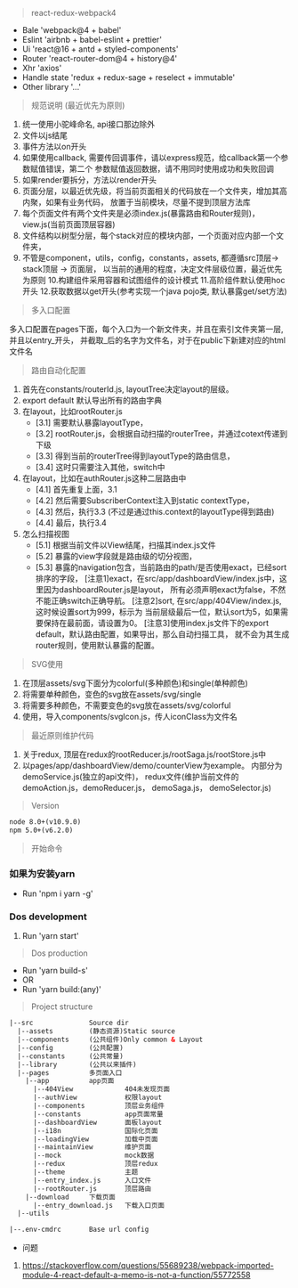 >  react-redux-webpack4

* Bale 'webpack@4 + babel'
* Eslint 'airbnb + babel-eslint + prettier'
* Ui 'react@16 + antd + styled-components'
* Router 'react-router-dom@4 + history@4'
* Xhr 'axios'
* Handle state 'redux + redux-sage + reselect + immutable'
* Other library '...'

> 规范说明 (最近优先为原则)

1. 统一使用小驼峰命名, api接口那边除外
2. 文件以js结尾
3. 事件方法以on开头
4. 如果使用callback, 需要传回调事件，请以express规范，给callback第一个参数赋值错误，第二个
   参数赋值返回数据，请不用同时使用成功和失败回调
5. 如果render要拆分，方法以render开头
6. 页面分层，以最近优先级，将当前页面相关的代码放在一个文件夹，增加其高内聚，如果有业务代码，
   放置于当前模块，尽量不提到顶层方法库
7. 每个页面文件有两个文件夹是必须index.js(暴露路由和Router规则)，view.js(当前页面顶层容器)
8. 文件结构以树型分层，每个stack对应的模块内部，一个页面对应内部一个文件夹，
9. 不管是component，utils，config，constants，assets, 都遵循src顶层-> stack顶层 -> 页面层，
   以当前的通用的程度，决定文件层级位置，最近优先为原则
10.构建组件采用容器和试图组件的设计模式
11.高阶组件默认使用hoc开头
12.获取数据以get开头(参考实现一个java pojo类, 默认暴露get/set方法)


> 多入口配置

多入口配置在pages下面，每个入口为一个新文件夹，并且在索引文件夹第一层,
并且以entry_开头， 并截取_后的名字为文件名，对于在public下新建对应的html文件名

> 路由自动化配置

1. 首先在constants/routerId.js, layoutTree决定layout的层级。
2. export default 默认导出所有的路由字典
3. 在layout，比如rootRouter.js
   - [3.1] 需要默认暴露layoutType，
   - [3.2] rootRouter.js，会根据自动扫描的routerTree，并通过cotext传递到下级
   - [3.3] 得到当前的routerTree得到layoutType的路由信息，
   - [3.4] 这时只需要注入其他，switch中
4. 在layout，比如在authRouter.js这种二层路由中
   - [4.1] 首先重复上面，3.1
   - [4.2] 然后需要SubscriberContext注入到static contextType，
   - [4.3] 然后，执行3.3 (不过是通过this.context的layoutType得到路由)
   - [4.4] 最后，执行3.4
5. 怎么扫描视图
   - [5.1] 根据当前文件以View结尾，扫描其index.js文件
   - [5.2] 暴露的view字段就是路由级的切分视图，
   - [5.3] 暴露的navigation包含，当前路由的path/是否使用exact，已经sort排序的字段，
     [注意1]exact，在src/app/dashboardView/index.js中，这里因为dashboardRouter.js是layout，
     所有必须声明exact为false，不然不能正确switch正确导航。
     [注意2]sort, 在src/app/404View/index.js, 这时候设置sort为999，标示为
     当前层级最后一位，默认sort为5，如果需要保持在最前面，请设置为0。
     [注意3]使用index.js文件下的export default，默认路由配置，如果导出，那么自动扫描工具，
     就不会为其生成router规则，使用默认暴露的配置。

> SVG使用

1. 在顶层assets/svg下面分为colorful(多种颜色)和single(单种颜色)
2. 将需要单种颜色，变色的svg放在assets/svg/single
3. 将需要多种颜色，不需要变色的svg放在assets/svg/colorful
4. 使用，导入components/svgIcon.js，传人iconClass为文件名

> 最近原则维护代码
1. 关于redux, 顶层在redux的rootReducer.js/rootSaga.js/rootStore.js中
2. 以pages/app/dashboardView/demo/counterView为example。
   内部分为demoService.js(独立的api文件)，
   redux文件(维护当前文件的demoAction.js，demoReducer.js， demoSaga.js， demoSelector.js)

> Version
```html
node 8.0+(v10.9.0)
npm 5.0+(v6.2.0)
```

> 开始命令
### 如果为安装yarn
* Run 'npm i yarn -g'

### Dos development
1. Run 'yarn start'


>  Dos production
* Run 'yarn build-s'
* OR
* Run 'yarn build:(any)'


>  Project structure
```html
|--src              Source dir
  |--assets         (静态资源)Static source
  |--components     (公共组件)Only common & Layout
  |--config         (公共配置)
  |--constants      (公共常量)
  |--library        (公共以来插件)
  |--pages          多页面入口
    |--app          app页面
      |--404View             404未发现页面
      |--authView            权限layout
      |--components          顶层业务组件
      |--constants           app页面常量
      |--dashboardView       面板layout
      |--i18n                国际化页面
      |--loadingView         加载中页面
      |--maintainView        维护页面
      |--mock                mock数据
      |--redux               顶层redux
      |--theme               主题
      |--entry_index.js      入口文件
      |--rootRouter.js       顶层路由
    |--download     下载页面
      |--entry_download.js   下载入口页面
  |--utils

|--.env-cmdrc       Base url config
```

- 问题

1. https://stackoverflow.com/questions/55689238/webpack-imported-module-4-react-default-a-memo-is-not-a-function/55772558
